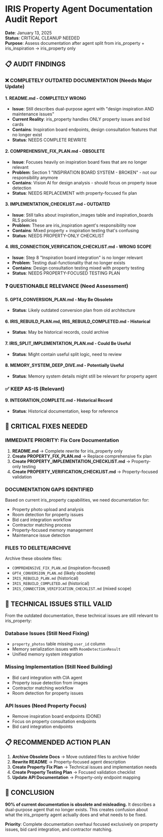 # IRIS Property Agent Documentation Audit Report
**Date**: January 13, 2025  
**Status**: CRITICAL CLEANUP NEEDED  
**Purpose**: Assess documentation after agent split from iris_property + iris_inspiration → iris_property only

## 📋 AUDIT FINDINGS

### ❌ COMPLETELY OUTDATED DOCUMENTATION (Needs Major Update)

#### 1. **README.md** - COMPLETELY WRONG
- **Issue**: Still describes dual-purpose agent with "design inspiration AND maintenance issues"
- **Current Reality**: iris_property handles ONLY property issues and bid cards
- **Contains**: Inspiration board endpoints, design consultation features that no longer exist
- **Status**: NEEDS COMPLETE REWRITE

#### 2. **COMPREHENSIVE_FIX_PLAN.md** - OBSOLETE 
- **Issue**: Focuses heavily on inspiration board fixes that are no longer relevant
- **Problem**: Section 1 "INSPIRATION BOARD SYSTEM - BROKEN" - not our responsibility anymore
- **Contains**: Vision AI for design analysis - should focus on property issue detection
- **Status**: NEEDS REPLACEMENT with property-focused fix plan

#### 3. **IMPLEMENTATION_CHECKLIST.md** - OUTDATED
- **Issue**: Still talks about inspiration_images table and inspiration_boards RLS policies
- **Problem**: These are iris_inspiration agent's responsibility now
- **Contains**: Mixed property + inspiration testing that's confusing
- **Status**: NEEDS PROPERTY-ONLY CHECKLIST

#### 4. **IRIS_CONNECTION_VERIFICATION_CHECKLIST.md** - WRONG SCOPE
- **Issue**: Step 8 "Inspiration board integration" is no longer relevant
- **Problem**: Testing dual-functionality that no longer exists
- **Contains**: Design consultation testing mixed with property testing
- **Status**: NEEDS PROPERTY-FOCUSED TESTING PLAN

### ❓ QUESTIONABLE RELEVANCE (Need Assessment)

#### 5. **GPT4_CONVERSION_PLAN.md** - May Be Obsolete
- **Status**: Likely outdated conversion plan from old architecture

#### 6. **IRIS_REBUILD_PLAN.md, IRIS_REBUILD_COMPLETED.md** - Historical
- **Status**: May be historical records, could archive

#### 7. **IRIS_SPLIT_IMPLEMENTATION_PLAN.md** - Could Be Useful
- **Status**: Might contain useful split logic, need to review

#### 8. **MEMORY_SYSTEM_DEEP_DIVE.md** - Potentially Useful  
- **Status**: Memory system details might still be relevant for property agent

### ✅ KEEP AS-IS (Relevant)

#### 9. **INTEGRATION_COMPLETE.md** - Historical Record
- **Status**: Historical documentation, keep for reference

## 🎯 CRITICAL FIXES NEEDED

### **IMMEDIATE PRIORITY: Fix Core Documentation**

1. **README.md** → Complete rewrite for iris_property only
2. **Create PROPERTY_FIX_PLAN.md** → Replace comprehensive fix plan  
3. **Create PROPERTY_IMPLEMENTATION_CHECKLIST.md** → Property-only testing
4. **Create PROPERTY_VERIFICATION_CHECKLIST.md** → Property-focused validation

### **DOCUMENTATION GAPS IDENTIFIED**

Based on current iris_property capabilities, we need documentation for:
- Property photo upload and analysis
- Room detection for property issues
- Bid card integration workflow  
- Contractor matching process
- Property-focused memory management
- Maintenance issue detection

### **FILES TO DELETE/ARCHIVE**

Archive these obsolete files:
- `COMPREHENSIVE_FIX_PLAN.md` (inspiration-focused)
- `GPT4_CONVERSION_PLAN.md` (likely obsolete)
- `IRIS_REBUILD_PLAN.md` (historical)
- `IRIS_REBUILD_COMPLETED.md` (historical)
- `IRIS_CONNECTION_VERIFICATION_CHECKLIST.md` (mixed scope)

## 🔧 TECHNICAL ISSUES STILL VALID

From the outdated documentation, these technical issues are still relevant to iris_property:

### **Database Issues (Still Need Fixing)**
- `property_photos` table missing `user_id` column
- Memory serialization issues with `RoomDetectionResult`
- Unified memory system integration

### **Missing Implementation (Still Need Building)**
- Bid card integration with CIA agent
- Property issue detection from images  
- Contractor matching workflow
- Room detection for property issues

### **API Issues (Need Property Focus)**
- Remove inspiration board endpoints (DONE)
- Focus on property consultation endpoints
- Bid card integration endpoints

## 📋 RECOMMENDED ACTION PLAN

1. **Archive Obsolete Docs** → Move outdated files to archive folder
2. **Rewrite README** → Property-focused agent description
3. **Create Property Fix Plan** → Technical issues and implementation needs
4. **Create Property Testing Plan** → Focused validation checklist  
5. **Update API Documentation** → Property-only endpoint mapping

## 🚨 CONCLUSION

**90% of current documentation is obsolete and misleading.** It describes a dual-purpose agent that no longer exists. This creates confusion about what the iris_property agent actually does and what needs to be fixed.

**Priority**: Complete documentation overhaul focused exclusively on property issues, bid card integration, and contractor matching.